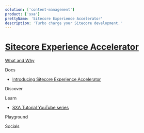 ```yaml
---
solution: ['content-management']
product: ['sxa']
prettyName: 'Sitecore Experience Accelerator'
description: 'Turbo charge your Sitecore development.'
---
```


# [Sitecore Experience Accelerator]()

[What and Why]()

Docs

- [Introducing Sitecore Experience Accelerator](https://doc.sitecore.com/en/users/sxa/101/sitecore-experience-accelerator/introducing-sitecore-experience-accelerator.html)

Discover

Learn

- [SXA Tutorial YouTube series](https://www.youtube.com/watch?v=nMTUitaBMek)

Playground

Socials
